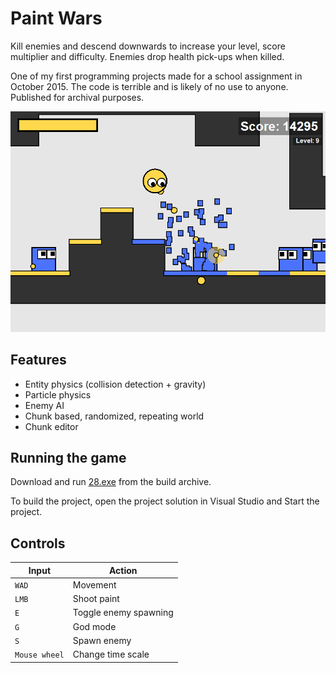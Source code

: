 # Paint Wars

Kill enemies and descend downwards to increase your level, score multiplier and difficulty. Enemies drop health pick-ups when killed.

One of my first programming projects made for a school assignment in October 2015. The code is terrible and is likely of no use to anyone. Published for archival purposes.

<div align="center">
	<img src="images/preview.png"></div>
</div>

## Features

- Entity physics (collision detection + gravity)
- Particle physics
- Enemy AI
- Chunk based, randomized, repeating world
- Chunk editor

## Running the game

Download and run [28.exe](<https://github.com/swift502/PaintWars/raw/main/build_archive/28.exe>) from the build archive.

To build the project, open the project solution in Visual Studio and Start the project.

## Controls

| Input | Action |
| --- | --- |
|`WAD` | Movement |
| `LMB` | Shoot paint |
| `E` | Toggle enemy spawning |
| `G` | God mode |
| `S` | Spawn enemy |
| `Mouse wheel` | Change time scale |
